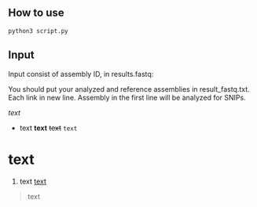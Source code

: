## How to use
```
python3 script.py
```
## Input  
Input consist of assembly ID, in results.fastq:

You should put your analyzed and reference assemblies in result_fastq.txt.
Each link in new line.
Assembly in the first line will be analyzed for SNIPs.

*text*
* text
**text**
~~text~~
`text`
# text
1. text
[text]()
> text
